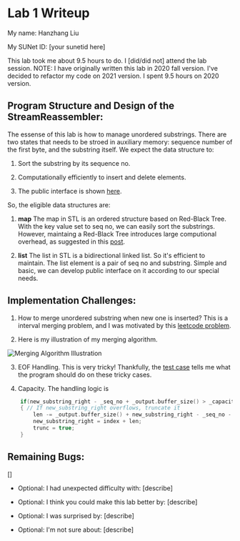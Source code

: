 Lab 1 Writeup
=============

My name: Hanzhang Liu

My SUNet ID: [your sunetid here]

This lab took me about 9.5 hours to do. I [did/did not] attend the lab session.
NOTE: I have originally written this lab in 2020 fall version. 
      I've decided to refactor my code on 2021 version.
      I spent 9.5 hours on 2020 version.
## Program Structure and Design of the StreamReassembler:

The essense of this lab is how to manage unordered substrings. There are two states that needs to be stroed in auxiliary memory: sequence number of the first byte, and the substring itself. We expect the data structure to:

1. Sort the substring by its sequence no.

2. Computationally efficiently to insert and delete elements.

3. The public interface is shown [here](../libsponge/stream_reassembler.hh).

So, the eligible data structures are:

1. **map** The map in STL is an ordered structure based on Red-Black Tree. With the key value set to seq no, we can easily sort the substrings. However, maintaing a Red-Black Tree introduces large computional overhead, as suggested in this [post](https://www.peileiscott.top/cs144-lab1/).

2. **list** The list in STL is a bidirectional linked list. So it's efficient to maintain. The list element is a pair of seq no and substring. Simple and basic, we can develop public interface on it according to our special needs.

## Implementation Challenges:

1. How to merge unordered substring when new one is inserted? This is a interval merging problem, and I was motivated by this [leetcode problem](https://leetcode-cn.com/problems/merge-intervals/solution/he-bing-qu-jian-by-leetcode-solution/).

2. Here is my illustration of my merging algorithm.

![Merging Algorithm Illustration](https://i.loli.net/2021/09/08/BVpcvgU69P1TGuS.jpg)

3. EOF Handling. This is very tricky! Thankfully, the [test case](../tests/fsm_stream_reassembler_single.cc) tells me what the program should do on these tricky cases.

4. Capacity. The handling logic is
```c++
    if(new_substring_right - _seq_no + _output.buffer_size() > _capacity) 
    { // If new_substring_right overflows, truncate it
        len -= _output.buffer_size() + new_substring_right - _seq_no - _capacity;
        new_substring_right = index + len;
        trunc = true;
    }
```

## Remaining Bugs:
[]

- Optional: I had unexpected difficulty with: [describe]

- Optional: I think you could make this lab better by: [describe]

- Optional: I was surprised by: [describe]

- Optional: I'm not sure about: [describe]
